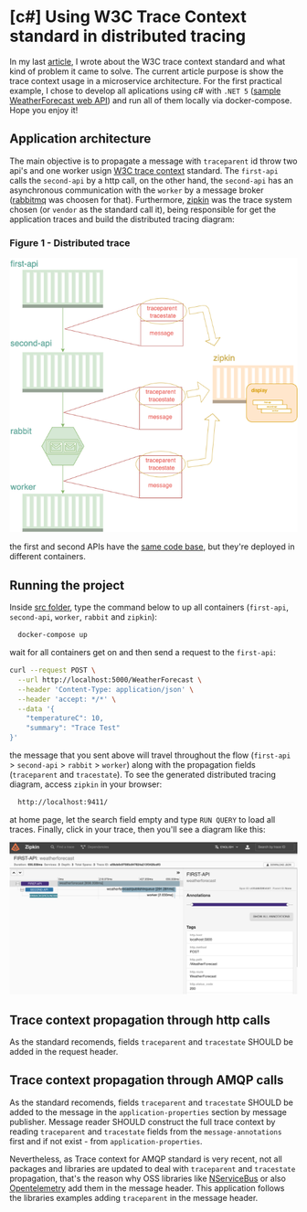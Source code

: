 # [c#] Using W3C Trace Context standard in distributed tracing

In my last [article](https://dev.to/luizhlelis/using-w3c-trace-context-standard-in-distributed-tracing-3743), I wrote about the W3C trace context standard and what kind of problem it came to solve. The current article purpose is show the trace context usage in a microservice architecture. For the first practical example, I chose to develop all aplications using c# with `.NET 5` ([sample WeatherForecast web API](https://docs.microsoft.com/aspnet/core/tutorials/first-web-api?view=aspnetcore-5.0&tabs=visual-studio)) and run all of them locally via docker-compose. Hope you enjoy it!

## Application architecture

The main objective is to propagate a message with `traceparent` id throw two api's and one worker usign [W3C trace context](https://www.w3.org/TR/trace-context) standard. The `first-api` calls the `second-api` by a http call, on the other hand, the `second-api` has an asynchronous communication with the `worker` by a message broker ([rabbitmq](https://www.rabbitmq.com/) was choosen for that). Furthermore, [zipkin](https://zipkin.io/) was the trace system chosen (or `vendor` as the standard call it), being responsible for get the application traces and build the distributed tracing diagram:

### <a name="firstfigure"></a>Figure 1 - Distributed trace

![Distributed Trace](w3c-trace-context.png)

the first and second APIs have the [same code base](../src/OpenTelemetryApi), but they're deployed in different containers.

## Running the project

Inside [src folder](./src), type the command below to up all containers (`first-api`, `second-api`, `worker`, `rabbit` and `zipkin`):

```bash
  docker-compose up
```

wait for all containers get on and then send a request to the `first-api`:

```bash
curl --request POST \
  --url http://localhost:5000/WeatherForecast \
  --header 'Content-Type: application/json' \
  --header 'accept: */*' \
  --data '{
	"temperatureC": 10,
	"summary": "Trace Test"
}'
```

the message that you sent above will travel throughout the flow (`first-api` > `second-api` >  `rabbit` > `worker`) along with the propagation fields (`traceparent` and `tracestate`). To see the generated distributed tracing diagram, access `zipkin` in your browser:

```bash
  http://localhost:9411/
```

at home page, let the search field empty and type `RUN QUERY` to load all traces. Finally, click in your trace, then you'll see a diagram like this:

![Zipkin Diagram](zipkin-diagram.png)

## Trace context propagation through http calls

As the standard recomends, fields `traceparent` and `tracestate` SHOULD be added in the request header.

## Trace context propagation through AMQP calls

As the standard recomends, fields `traceparent` and `tracestate` SHOULD be added to the message in the `application-properties` section by message publisher. Message reader SHOULD construct the full trace context by reading `traceparent` and `tracestate` fields from the `message-annotations` first and if not exist - from `application-properties`.

Nevertheless, as Trace context for AMQP standard is very recent, not all packages and libraries are updated to deal with `traceparent` and `tracestate` propagation, that's the reason why OSS libraries like [NServiceBus](https://github.com/Particular/NServiceBus) or also [Opentelemetry](https://github.com/open-telemetry/opentelemetry-dotnet/blob/main/examples/MicroserviceExample/Utils/Messaging/MessageReceiver.cs#L91) add them in the message header. This application follows the libraries examples adding `traceparent` in the message header.
